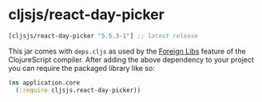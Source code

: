 # cljsjs/react-day-picker

[](dependency)
```clojure
[cljsjs/react-day-picker "5.5.3-1"] ;; latest release
```
[](/dependency)

This jar comes with `deps.cljs` as used by the [Foreign Libs][flibs] feature
of the ClojureScript compiler. After adding the above dependency to your project
you can require the packaged library like so:

```clojure
(ns application.core
  (:require cljsjs.react-day-picker))
```

[flibs]: https://github.com/clojure/clojurescript/wiki/Packaging-Foreign-Dependencies
